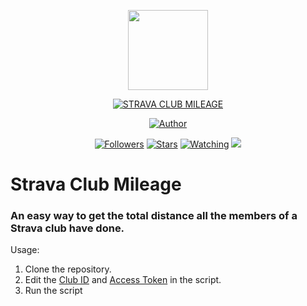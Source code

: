 <p align="center">
<img src="https://avatars.githubusercontent.com/u/35582438?s=400&u=db9d093e0dee75ddafa354fec2a360922e7d5961&v=4" width="128" height="128"/>
</p>
<p align="center">
<a href="#"><img title="STRAVA CLUB MILEAGE" src="https://img.shields.io/badge/STRAVA CLUB MILEAGE-green?colorA=%23ff0000&colorB=%23017e40&style=for-the-badge"></a>
</p>
<p align="center">
<a href="https://github.com/andresindlp"><img title="Author" src="https://img.shields.io/badge/AUTHOR-ANDRESINDLP-orange.svg?style=for-the-badge&logo=github"></a>
</p>
<p align="center">
<a href="https://github.com/andresindlp/followers"><img title="Followers" src="https://img.shields.io/github/followers/andresindlp?color=blue&style=flat-square"></a>
<a href="https://github.com/andresindlp/strava-club-mileage/stargazers/"><img title="Stars" src="https://img.shields.io/github/stars/andresindlp/whatsapp-bot?color=red&style=flat-square"></a>
<a href="https://github.com/andresindlp/strava-club-mileage/watchers"><img title="Watching" src="https://img.shields.io/github/watchers/andresindlp/whatsapp-bot?label=Watchers&color=blue&style=flat-square"></a>
<a href="https://hits.seeyoufarm.com"><img src="https://hits.seeyoufarm.com/api/count/incr/badge.svg?url=https%3A%2F%2Fgithub.com%2FArugaZ%2Fwhatsapp-bot&count_bg=%2379C83D&title_bg=%23555555&icon=probot.svg&icon_color=%2300FF6D&title=hits&edge_flat=false"/></a>
</p>

# Strava Club Mileage

### An easy way to get the total distance all the members of a Strava club have done.

Usage:
1. Clone the repository.
2. Edit the [Club ID](https://ibb.co/f2HtHFS) and [Access Token](https://developers.strava.com/docs/getting-started/#account) in the script.
3. Run the script
